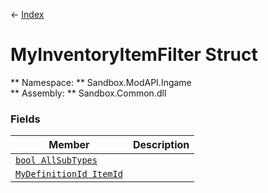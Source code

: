 ← [Index](index.md)
# MyInventoryItemFilter Struct
** Namespace: ** Sandbox.ModAPI.Ingame  
** Assembly: ** Sandbox.Common.dll  
### Fields
|Member|Description|
|---|---|
|[`bool AllSubTypes`](Sandbox.ModAPI.Ingame.AllSubTypes.md)||
|[`MyDefinitionId ItemId`](Sandbox.ModAPI.Ingame.ItemId.md)||
